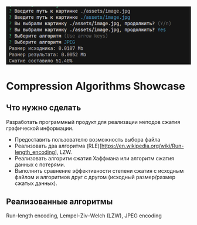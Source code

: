 ![JPEG Encoding photo](showcase.png)

# Compression Algorithms Showcase

## Что нужно сделать

Разработать программный продукт для реализации методов сжатия графической информации.

-   Предоставить пользователю возможность выбора файла
-   Реализовать два алгоритма (RLE)[https://en.wikipedia.org/wiki/Run-length_encoding], LZW.
-   Реализовать алгоритм сжатия Хаффмана или алгоритм сжатия данных с потерями.
-   Выполнить сравнение эффективности степени сжатия с исходным файлом и алгоритмов друг с другом (исходный размер/размер сжатых данных).

## Реализованные алгоритмы
Run-length encoding, Lempel–Ziv–Welch (LZW), JPEG encoding
